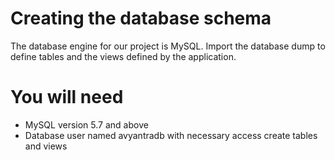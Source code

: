 # Creating the database schema
The database engine for our project is MySQL. Import the database dump to define tables and the views defined by the application. 

# You will need

- MySQL version 5.7 and above
- Database user named avyantradb with necessary access create tables and views


